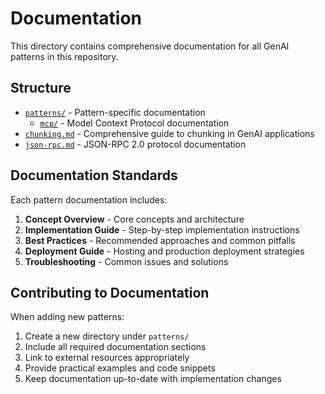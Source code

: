 # Documentation

This directory contains comprehensive documentation for all GenAI patterns in this repository.

## Structure

- [`patterns/`](./patterns/) - Pattern-specific documentation
  - [`mcp/`](./patterns/mcp/) - Model Context Protocol documentation
- [`chunking.md`](./chunking.md) - Comprehensive guide to chunking in GenAI applications
- [`json-rpc.md`](./json-rpc.md) - JSON-RPC 2.0 protocol documentation

## Documentation Standards

Each pattern documentation includes:
1. **Concept Overview** - Core concepts and architecture
2. **Implementation Guide** - Step-by-step implementation instructions
3. **Best Practices** - Recommended approaches and common pitfalls
4. **Deployment Guide** - Hosting and production deployment strategies
5. **Troubleshooting** - Common issues and solutions

## Contributing to Documentation

When adding new patterns:
1. Create a new directory under `patterns/`
2. Include all required documentation sections
3. Link to external resources appropriately
4. Provide practical examples and code snippets
5. Keep documentation up-to-date with implementation changes